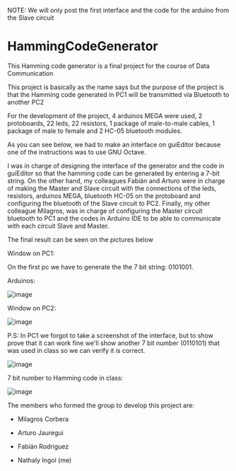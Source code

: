 NOTE: We will only post the first interface and the code for the arduino from the Slave circuit

# HammingCodeGenerator
This Hamming code generator is a final project for the course of Data Communication

This project is basically as the name says but the purpose of the project is that the Hamming code generated in PC1 will be transmitted via Bluetooth to another PC2

For the development of the project, 4 arduinos MEGA were used, 2 protoboards, 22 leds, 22 resistors, 1 package of male-to-male cables, 1 package of male to female and 2 HC-05 bluetooth modules.

As you can see below, we had to make an interface on guiEditor because one of the instructions was to use GNU Octave.

I was in charge of designing the interface of the generator and the code in guiEditor so that the hamming code can be generated by entering a 7-bit string. On the other hand, my colleagues Fabián and Arturo were in charge of making the Master and Slave circuit with the connections of the leds, resistors, arduinos MEGA, bluetooth HC-05 on the protoboard and configuring the bluetooth of the Slave circuit to PC2. Finally, my other colleague Milagros, was in charge of configuring the Master circuit bluetooth to PC1 and the codes in Arduino IDE to be able to communicate with each circuit Slave and Master.

The final result can be seen on the pictures below

Window on PC1:

On the first pc we have to generate the the 7 bit string: 0101001.

Arduinos:

![image](https://user-images.githubusercontent.com/108900456/206085549-81e0d022-fbb6-44b7-a6b7-e8383921fb41.png)

Window on PC2:

![image](https://user-images.githubusercontent.com/108900456/206085583-48e212e6-14b5-4136-bc21-4b357fc61f49.png)




P.S: In PC1 we forgot to take a screenshot of the interface, but to show prove that it can work fine we'll show another 7 bit number (0110101) that was used in class so we can verify it is correct.

![image](https://user-images.githubusercontent.com/108900456/206089244-74a0b4a8-6fe8-4937-a599-d1354486ff9c.png)

7 bit number to Hamming code in class:

![image](https://user-images.githubusercontent.com/108900456/206089323-9629feac-b7e1-4846-a10e-642c64ec6b57.png)



The members who formed the group to develop this project are:

- Milagros Corbera

- Arturo Jauregui

- Fabián Rodriguez

- Nathaly Ingol (me)


